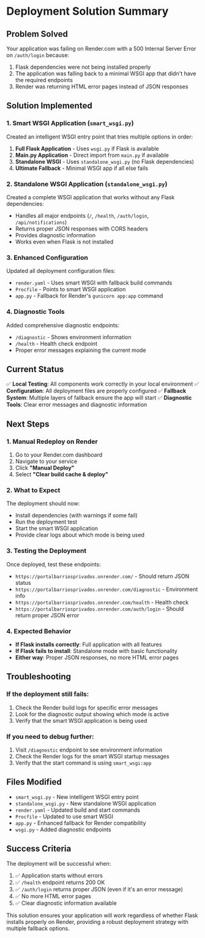 # Deployment Solution Summary

## Problem Solved
Your application was failing on Render.com with a 500 Internal Server Error on `/auth/login` because:
1. Flask dependencies were not being installed properly
2. The application was falling back to a minimal WSGI app that didn't have the required endpoints
3. Render was returning HTML error pages instead of JSON responses

## Solution Implemented

### 1. Smart WSGI Application (`smart_wsgi.py`)
Created an intelligent WSGI entry point that tries multiple options in order:
1. **Full Flask Application** - Uses `wsgi.py` if Flask is available
2. **Main.py Application** - Direct import from `main.py` if available
3. **Standalone WSGI** - Uses `standalone_wsgi.py` (no Flask dependencies)
4. **Ultimate Fallback** - Minimal WSGI app if all else fails

### 2. Standalone WSGI Application (`standalone_wsgi.py`)
Created a complete WSGI application that works without any Flask dependencies:
- Handles all major endpoints (`/`, `/health`, `/auth/login`, `/api/notifications`)
- Returns proper JSON responses with CORS headers
- Provides diagnostic information
- Works even when Flask is not installed

### 3. Enhanced Configuration
Updated all deployment configuration files:
- `render.yaml` - Uses smart WSGI with fallback build commands
- `Procfile` - Points to smart WSGI application
- `app.py` - Fallback for Render's `gunicorn app:app` command

### 4. Diagnostic Tools
Added comprehensive diagnostic endpoints:
- `/diagnostic` - Shows environment information
- `/health` - Health check endpoint
- Proper error messages explaining the current mode

## Current Status

✅ **Local Testing**: All components work correctly in your local environment
✅ **Configuration**: All deployment files are properly configured
✅ **Fallback System**: Multiple layers of fallback ensure the app will start
✅ **Diagnostic Tools**: Clear error messages and diagnostic information

## Next Steps

### 1. Manual Redeploy on Render
1. Go to your Render.com dashboard
2. Navigate to your service
3. Click **"Manual Deploy"**
4. Select **"Clear build cache & deploy"**

### 2. What to Expect
The deployment should now:
- Install dependencies (with warnings if some fail)
- Run the deployment test
- Start the smart WSGI application
- Provide clear logs about which mode is being used

### 3. Testing the Deployment
Once deployed, test these endpoints:
- `https://portalbarriosprivados.onrender.com/` - Should return JSON status
- `https://portalbarriosprivados.onrender.com/diagnostic` - Environment info
- `https://portalbarriosprivados.onrender.com/health` - Health check
- `https://portalbarriosprivados.onrender.com/auth/login` - Should return proper JSON error

### 4. Expected Behavior
- **If Flask installs correctly**: Full application with all features
- **If Flask fails to install**: Standalone mode with basic functionality
- **Either way**: Proper JSON responses, no more HTML error pages

## Troubleshooting

### If the deployment still fails:
1. Check the Render build logs for specific error messages
2. Look for the diagnostic output showing which mode is active
3. Verify that the smart WSGI application is being used

### If you need to debug further:
1. Visit `/diagnostic` endpoint to see environment information
2. Check the Render logs for the smart WSGI startup messages
3. Verify that the start command is using `smart_wsgi:app`

## Files Modified

- `smart_wsgi.py` - New intelligent WSGI entry point
- `standalone_wsgi.py` - New standalone WSGI application
- `render.yaml` - Updated build and start commands
- `Procfile` - Updated to use smart WSGI
- `app.py` - Enhanced fallback for Render compatibility
- `wsgi.py` - Added diagnostic endpoints

## Success Criteria

The deployment will be successful when:
1. ✅ Application starts without errors
2. ✅ `/health` endpoint returns 200 OK
3. ✅ `/auth/login` returns proper JSON (even if it's an error message)
4. ✅ No more HTML error pages
5. ✅ Clear diagnostic information available

This solution ensures your application will work regardless of whether Flask installs properly on Render, providing a robust deployment strategy with multiple fallback options.
